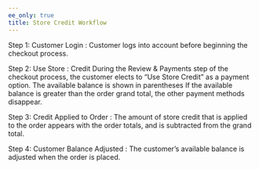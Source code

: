 ```yaml
---
ee_only: true
title: Store Credit Workflow
---
```


Step 1: Customer Login
: Customer logs into account before beginning the checkout process.

Step 2: Use Store
: Credit During the Review & Payments step of the checkout process, the customer elects to “Use Store Credit” as a payment option. The available balance is shown in parentheses If the available balance is greater than the order grand total, the other payment methods disappear.

Step 3: Credit Applied to Order
: The amount of store credit that is applied to the order appears with the order totals, and is subtracted from the grand total.

Step 4: Customer Balance Adjusted
: The customer’s available balance is adjusted when the order is placed.
